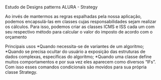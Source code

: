 Estudo de Designs patterns ALURA - Strategy

Ao invés de mantermos as regras espalhadas pela nossa aplicação, podemos encapsulá-las em classes cujas responsabilidades sejam realizar os cálculos. Para isso, podemos criar as classes ICMS e ISS cada um com seu respectivo método para calcular o valor do imposto de acordo com o orçamento

Principais usos
	*Quando necessita-se de variantes de um algoritmo;
	*Quando se precisa ocultar do usuário a exposição das estruturas de dados complexas, específicas do algoritmo;
	*Quando uma classe define muitos comportamentos e por sua vez eles aparecem como diversos “IFs”. Com isso esses comandos condicionais são movidos para sua própria classe Strategy.



